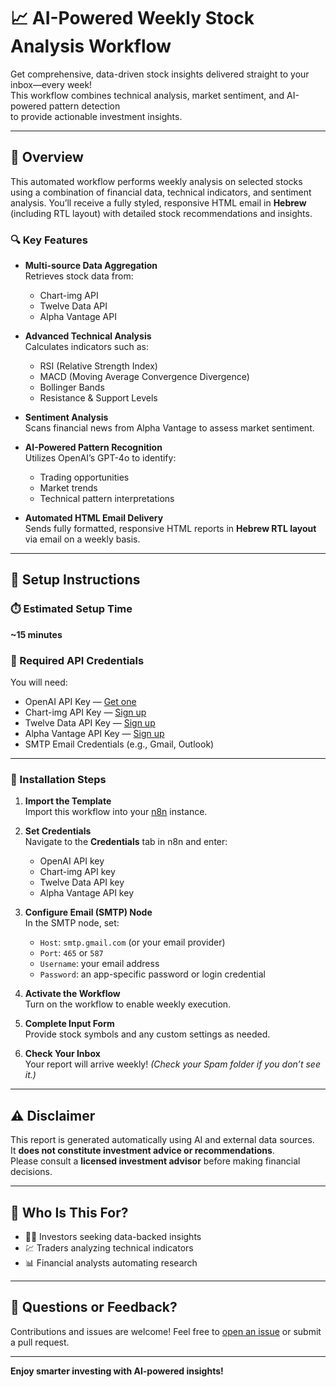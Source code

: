 # 📈 AI-Powered Weekly Stock Analysis Workflow

Get comprehensive, data-driven stock insights delivered straight to your inbox—every week!  
This workflow combines technical analysis, market sentiment, and AI-powered pattern detection  
to provide actionable investment insights.

---

## 🚀 Overview

This automated workflow performs weekly analysis on selected stocks using a combination of financial data, technical indicators, and sentiment analysis. You’ll receive a fully styled, responsive HTML email in **Hebrew** (including RTL layout) with detailed stock recommendations and insights.

### 🔍 Key Features

- **Multi-source Data Aggregation**  
  Retrieves stock data from:
  - Chart-img API
  - Twelve Data API
  - Alpha Vantage API

- **Advanced Technical Analysis**  
  Calculates indicators such as:
  - RSI (Relative Strength Index)
  - MACD (Moving Average Convergence Divergence)
  - Bollinger Bands
  - Resistance & Support Levels

- **Sentiment Analysis**  
  Scans financial news from Alpha Vantage to assess market sentiment.

- **AI-Powered Pattern Recognition**  
  Utilizes OpenAI’s GPT-4o to identify:
  - Trading opportunities
  - Market trends
  - Technical pattern interpretations

- **Automated HTML Email Delivery**  
  Sends fully formatted, responsive HTML reports in **Hebrew RTL layout** via email on a weekly basis.

---

## 🧰 Setup Instructions

### ⏱️ Estimated Setup Time
**~15 minutes**

### 🔐 Required API Credentials

You will need:

- OpenAI API Key — [Get one](https://platform.openai.com/)
- Chart-img API Key — [Sign up](https://chart-img.com)
- Twelve Data API Key — [Sign up](https://twelvedata.com)
- Alpha Vantage API Key — [Sign up](https://www.alphavantage.co/support/#api-key)
- SMTP Email Credentials (e.g., Gmail, Outlook)

---

### 🔧 Installation Steps

1. **Import the Template**  
   Import this workflow into your [n8n](https://n8n.io) instance.

2. **Set Credentials**  
   Navigate to the **Credentials** tab in n8n and enter:
   - OpenAI API key
   - Chart-img API key
   - Twelve Data API key
   - Alpha Vantage API key

3. **Configure Email (SMTP) Node**  
   In the SMTP node, set:
   - `Host`: `smtp.gmail.com` (or your email provider)
   - `Port`: `465` or `587`
   - `Username`: your email address
   - `Password`: an app-specific password or login credential

4. **Activate the Workflow**  
   Turn on the workflow to enable weekly execution.

5. **Complete Input Form**  
   Provide stock symbols and any custom settings as needed.

6. **Check Your Inbox**  
   Your report will arrive weekly! *(Check your Spam folder if you don’t see it.)*

---

## ⚠️ Disclaimer

This report is generated automatically using AI and external data sources.  
It **does not constitute investment advice or recommendations**.  
Please consult a **licensed investment advisor** before making financial decisions.

---

## 👤 Who Is This For?

- 🧑‍💼 Investors seeking data-backed insights  
- 💹 Traders analyzing technical indicators  
- 📊 Financial analysts automating research

---

## 📩 Questions or Feedback?

Contributions and issues are welcome! Feel free to [open an issue](#) or submit a pull request.

---

**Enjoy smarter investing with AI-powered insights!**
